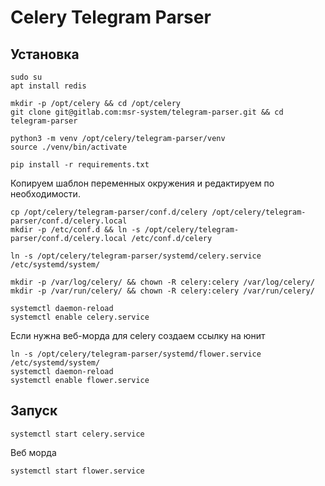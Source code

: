 # Celery Telegram Parser

## Установка

```
sudo su
apt install redis
```
```
mkdir -p /opt/celery && cd /opt/celery
git clone git@gitlab.com:msr-system/telegram-parser.git && cd telegram-parser
```
```
python3 -m venv /opt/celery/telegram-parser/venv
source ./venv/bin/activate
```
```
pip install -r requirements.txt
```
Копируем шаблон переменных окружения и редактируем по необходимости.
```
cp /opt/celery/telegram-parser/conf.d/celery /opt/celery/telegram-parser/conf.d/celery.local
mkdir -p /etc/conf.d && ln -s /opt/celery/telegram-parser/conf.d/celery.local /etc/conf.d/celery
```
```
ln -s /opt/celery/telegram-parser/systemd/celery.service /etc/systemd/system/
```
```
mkdir -p /var/log/celery/ && chown -R celery:celery /var/log/celery/
mkdir -p /var/run/celery/ && chown -R celery:celery /var/run/celery/
```
```
systemctl daemon-reload
systemctl enable celery.service
```
Если нужна веб-морда для celery создаем ссылку на юнит
```
ln -s /opt/celery/telegram-parser/systemd/flower.service /etc/systemd/system/
systemctl daemon-reload
systemctl enable flower.service
```

## Запуск

```
systemctl start celery.service
```

Веб морда
```
systemctl start flower.service
```
